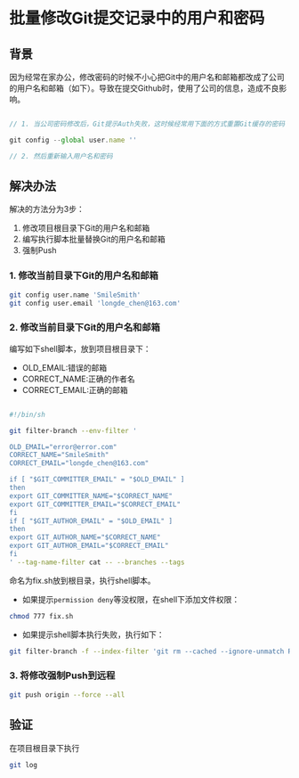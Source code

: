 # 批量修改Git提交记录中的用户和密码

## 背景

因为经常在家办公，修改密码的时候不小心把Git中的用户名和邮箱都改成了公司的用户名和邮箱（如下）。导致在提交Github时，使用了公司的信息，造成不良影响。

```javascript

// 1. 当公司密码修改后，Git提示Auth失败，这时候经常用下面的方式重置Git缓存的密码

git config --global user.name ''

// 2. 然后重新输入用户名和密码

```

## 解决办法

解决的方法分为3步：

1. 修改项目根目录下Git的用户名和邮箱
2. 编写执行脚本批量替换Git的用户名和邮箱
3. 强制Push

### 1. 修改当前目录下Git的用户名和邮箱

```bash
git config user.name 'SmileSmith'
git config user.email 'longde_chen@163.com'
```

### 2. 修改当前目录下Git的用户名和邮箱

编写如下shell脚本，放到项目根目录下：

+ OLD_EMAIL:错误的邮箱
+ CORRECT_NAME:正确的作者名
+ CORRECT_EMAIL:正确的邮箱

```bash

#!/bin/sh

git filter-branch --env-filter '

OLD_EMAIL="error@error.com"
CORRECT_NAME="SmileSmith"
CORRECT_EMAIL="longde_chen@163.com"

if [ "$GIT_COMMITTER_EMAIL" = "$OLD_EMAIL" ]
then
export GIT_COMMITTER_NAME="$CORRECT_NAME"
export GIT_COMMITTER_EMAIL="$CORRECT_EMAIL"
fi
if [ "$GIT_AUTHOR_EMAIL" = "$OLD_EMAIL" ]
then
export GIT_AUTHOR_NAME="$CORRECT_NAME"
export GIT_AUTHOR_EMAIL="$CORRECT_EMAIL"
fi
' --tag-name-filter cat -- --branches --tags

```

命名为fix.sh放到根目录，执行shell脚本。

+ 如果提示`permission deny`等没权限，在shell下添加文件权限：

```bash
chmod 777 fix.sh
```

+ 如果提示shell脚本执行失败，执行如下：

```bash
git filter-branch -f --index-filter 'git rm --cached --ignore-unmatch Rakefile' HEAD
```

### 3. 将修改强制Push到远程

```bash
git push origin --force --all
```

## 验证

在项目根目录下执行

```bash
git log
```
